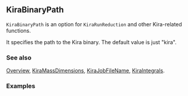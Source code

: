 ```mathematica
 
```

## KiraBinaryPath

`KiraBinaryPath` is an option for `KiraRunReduction` and other Kira-related functions.

It specifies the path to the Kira binary. The default value is just "kira".

### See also

[Overview](Extra/FeynHelpers.md), [KiraMassDimensions](KiraMassDimensions.md), [KiraJobFileName](KiraJobFileName.md), [KiraIntegrals](KiraIntegrals.md).

### Examples